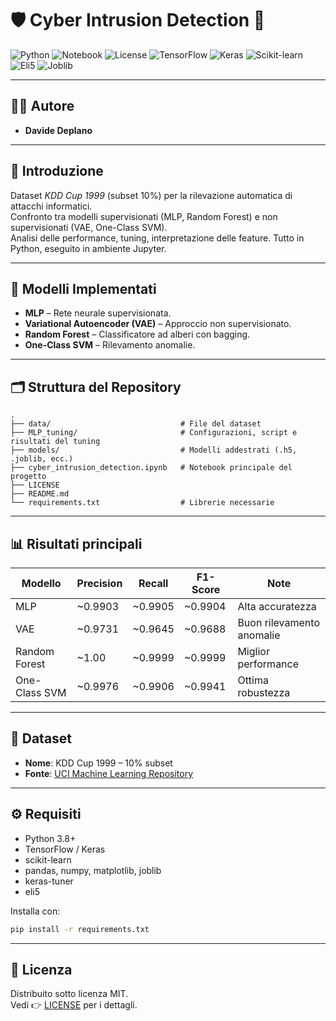 # 🛡️ Cyber Intrusion Detection 🔐

![Python](https://img.shields.io/badge/language-Python-blue?logo=python) ![Notebook](https://img.shields.io/badge/interface-Jupyter-orange?logo=jupyter) ![License](https://img.shields.io/badge/license-MIT-green) ![TensorFlow](https://img.shields.io/badge/tensorflow-%3E=2.8.0-FF6F00?logo=tensorflow)
![Keras](https://img.shields.io/badge/keras-%3E=2.8.0-D00000?logo=keras) ![Scikit-learn](https://img.shields.io/badge/scikit--learn-%3E=1.0.2-F7931E?logo=scikit-learn) ![Eli5](https://img.shields.io/badge/eli5-%3E=0.13.0-00B9CC) ![Joblib](https://img.shields.io/badge/joblib-%3E=1.1.0-F7DF1E)

---

## 👨‍💻 Autore

- **Davide Deplano**

---

## 📘 Introduzione

Dataset *KDD Cup 1999* (subset 10%) per la rilevazione automatica di attacchi informatici.  
Confronto tra modelli supervisionati (MLP, Random Forest) e non supervisionati (VAE, One-Class SVM).  
Analisi delle performance, tuning, interpretazione delle feature. Tutto in Python, eseguito in ambiente Jupyter.

---

## 🧠 Modelli Implementati

- **MLP** – Rete neurale supervisionata.
- **Variational Autoencoder (VAE)** – Approccio non supervisionato.
- **Random Forest** – Classificatore ad alberi con bagging.
- **One-Class SVM** – Rilevamento anomalie.

---

## 🗂️ Struttura del Repository

```text
.
├── data/                             # File del dataset
├── MLP_tuning/                       # Configurazioni, script e risultati del tuning
├── models/                           # Modelli addestrati (.h5, .joblib, ecc.)
├── cyber_intrusion_detection.ipynb   # Notebook principale del progetto
├── LICENSE    
├── README.md           
└── requirements.txt                  # Librerie necessarie
```

---

## 📊 Risultati principali

| Modello        | Precision | Recall  | F1-Score | Note                       |
|----------------|-----------|---------|----------|----------------------------|
| MLP            | ~0.9903   | ~0.9905 | ~0.9904  | Alta accuratezza           |
| VAE            | ~0.9731   | ~0.9645 | ~0.9688  | Buon rilevamento anomalie  |
| Random Forest  | ~1.00     | ~0.9999 | ~0.9999  | Miglior performance        |
| One-Class SVM  | ~0.9976   | ~0.9906 | ~0.9941  | Ottima robustezza          |

---

## 📁 Dataset

- **Nome**: KDD Cup 1999 – 10% subset  
- **Fonte**:  [UCI Machine Learning Repository](http://kdd.ics.uci.edu/databases/kddcup99/kddcup99.html)  
  
---

## ⚙️ Requisiti

- Python 3.8+
- TensorFlow / Keras
- scikit-learn
- pandas, numpy, matplotlib, joblib
- keras-tuner
- eli5

Installa con:

```bash
pip install -r requirements.txt
```

---

## 📄 Licenza

Distribuito sotto licenza MIT.  
Vedi 👉 [LICENSE](LICENSE) per i dettagli.
